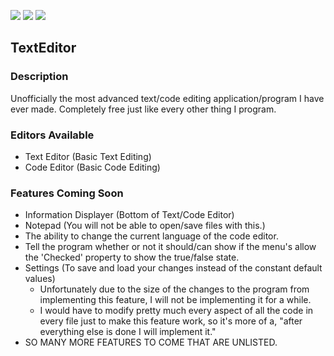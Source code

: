 ![](https://img.shields.io/badge/development-on--hold-inactive)
![](https://img.shields.io/badge/version-0.1-yellow)
![](https://img.shields.io/badge/release-alpha-informational)

## TextEditor
### Description
Unofficially the most advanced text/code editing application/program I have ever made. Completely free just like every other thing I program.

### Editors Available
  - Text Editor (Basic Text Editing)
  - Code Editor (Basic Code Editing)

### Features Coming Soon
  - Information Displayer (Bottom of Text/Code Editor)
  - Notepad (You will not be able to open/save files with this.)
  - The ability to change the current language of the code editor.
  - Tell the program whether or not it should/can show if the menu's allow the 'Checked' property to show the true/false state.
  - Settings (To save and load your changes instead of the constant default values)
    - Unfortunately due to the size of the changes to the program from implementing this feature, I will not be implementing it for a while.
    - I would have to modify pretty much every aspect of all the code in every file just to make this feature work, so it's more of a, "after everything else is done I will implement it."
  - SO MANY MORE FEATURES TO COME THAT ARE UNLISTED.
